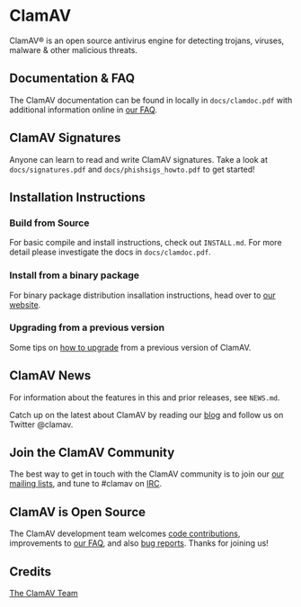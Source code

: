 # ClamAV

ClamAV® is an open source antivirus engine for detecting trojans, viruses,
 malware & other malicious threats.

## Documentation & FAQ

The ClamAV documentation can be found in locally in `docs/clamdoc.pdf` with
 additional information online in
[our FAQ](http://www.clamav.net/documentation.html).

## ClamAV Signatures

Anyone can learn to read and write ClamAV signatures.  Take a look
 at `docs/signatures.pdf` and `docs/phishsigs_howto.pdf` to get started!

## Installation Instructions

### Build from Source

For basic compile and install instructions, check out `INSTALL.md`.  For more
 detail please investigate the docs in `docs/clamdoc.pdf`.

### Install from a binary package

For binary package distribution insallation instructions, head over to
[our website](http://www.clamav.net/documents/installing-clamav).

### Upgrading from a previous version

Some tips on [how to upgrade](http://www.clamav.net/documents/upgrading-clamav)
 from a previous version of ClamAV.

## ClamAV News

For information about the features in this and prior releases, see `NEWS.md`.

Catch up on the latest about ClamAV by reading our
 [blog](http://blog.clamav.net) and follow us on Twitter @clamav.

## Join the ClamAV Community

The best way to get in touch with the ClamAV community is to join our
 [our mailing lists](http://www.clamav.net/documents/mailing-lists-faq), and
 tune to #clamav on [IRC](irc.freenode.net).

## ClamAV is Open Source

The ClamAV development team welcomes
 [code contributions](https://github.com/Cisco-Talos/clamav-devel),
 improvements to [our FAQ](https://github.com/Cisco-Talos/clamav-faq), and also
 [bug reports](http://bugs.clamav.net/). Thanks for joining us!

## Credits

[The ClamAV Team](http://www.clamav.net/about.html#credits)
